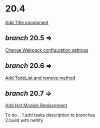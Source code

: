 # 20.4  

[Add Title component](https://bio8oid.github.io/20.4/)



## _branch_ 20.5 => 

[Change Webpack configuration settings](https://github.com/bio8oid/20.4/tree/20.5)


## _branch_ 20.6 => 

[Add TodoList and remove method](https://github.com/bio8oid/20.4/tree/20.6/build)


## _branch_ 20.7 => 

[Add Hot Module Replacement](https://github.com/bio8oid/20.4/tree/20.7/build)



To do...
1.add tasks description to branches<br>
2.build with netlify
